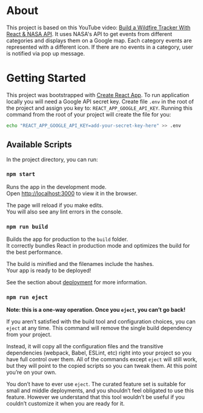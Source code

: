 # About

This project is based on this YouTube video:
[Build a Wildfire Tracker With React & NASA API](https://www.youtube.com/watch?v=ontX4zfVqK8&t=645s).
It uses NASA's API to get events from different categories and displays them on
a Google map. Each category events are represented with a different icon. If
there are no events in a category, user is notified via pop up message.

# Getting Started

This project was bootstrapped with
[Create React App](https://github.com/facebook/create-react-app). To run
application locally you will need a Google API secret key. Create file `.env` in
the root of the project and assign you key to: `REACT_APP_GOOGLE_API_KEY`.
Running this command from the root of your project will create the file for you:

```bash
echo "REACT_APP_GOOGLE_API_KEY=add-your-secret-key-here" >> .env
```

## Available Scripts

In the project directory, you can run:

### `npm start`

Runs the app in the development mode.\
Open [http://localhost:3000](http://localhost:3000) to view it in the browser.

The page will reload if you make edits.\
You will also see any lint errors in the console.

### `npm run build`

Builds the app for production to the `build` folder.\
It correctly bundles React in production mode and optimizes the build for the best
performance.

The build is minified and the filenames include the hashes.\
Your app is ready to be deployed!

See the section about
[deployment](https://facebook.github.io/create-react-app/docs/deployment) for
more information.

### `npm run eject`

**Note: this is a one-way operation. Once you `eject`, you can’t go back!**

If you aren’t satisfied with the build tool and configuration choices, you can
`eject` at any time. This command will remove the single build dependency from
your project.

Instead, it will copy all the configuration files and the transitive
dependencies (webpack, Babel, ESLint, etc) right into your project so you have
full control over them. All of the commands except `eject` will still work, but
they will point to the copied scripts so you can tweak them. At this point
you’re on your own.

You don’t have to ever use `eject`. The curated feature set is suitable for
small and middle deployments, and you shouldn’t feel obligated to use this
feature. However we understand that this tool wouldn’t be useful if you couldn’t
customize it when you are ready for it.
